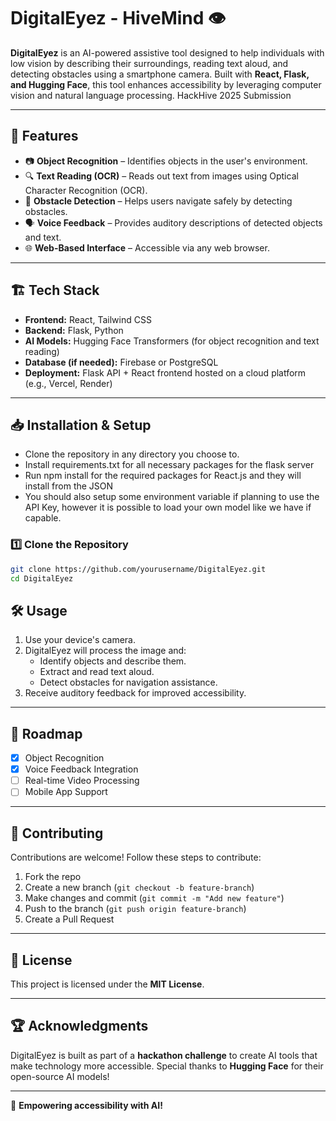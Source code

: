 
# DigitalEyez - HiveMind 👁️

**DigitalEyez** is an AI-powered assistive tool designed to help individuals with low vision by describing their surroundings, reading text aloud, and detecting obstacles using a smartphone camera. Built with **React, Flask, and Hugging Face**, this tool enhances accessibility by leveraging computer vision and natural language processing. HackHive 2025 Submission

---

## 🚀 Features

- 📷 **Object Recognition** – Identifies objects in the user's environment.
- 🔍 **Text Reading (OCR)** – Reads out text from images using Optical Character Recognition (OCR).
- 🛑 **Obstacle Detection** – Helps users navigate safely by detecting obstacles.
- 🗣️ **Voice Feedback** – Provides auditory descriptions of detected objects and text.
- 🌐 **Web-Based Interface** – Accessible via any web browser.

---

## 🏗️ Tech Stack

- **Frontend:** React, Tailwind CSS
- **Backend:** Flask, Python
- **AI Models:** Hugging Face Transformers (for object recognition and text reading)
- **Database (if needed):** Firebase or PostgreSQL
- **Deployment:** Flask API + React frontend hosted on a cloud platform (e.g., Vercel, Render)

---

## 📥 Installation & Setup
- Clone the repository in any directory you choose to.
- Install requirements.txt for all necessary packages for the flask server
- Run npm install for the required packages for React.js and they will install from the JSON
- You should also setup some environment variable if planning to use the API Key, however it is possible to load your own model like we have if capable.
### 1️⃣ Clone the Repository
```sh
git clone https://github.com/yourusername/DigitalEyez.git
cd DigitalEyez
```

## 🛠️ Usage

1. Use your device's camera.
2. DigitalEyez will process the image and:
   - Identify objects and describe them.
   - Extract and read text aloud.
   - Detect obstacles for navigation assistance.
3. Receive auditory feedback for improved accessibility.

---

## 📌 Roadmap

- [x] Object Recognition
- [x] Voice Feedback Integration
- [ ] Real-time Video Processing
- [ ] Mobile App Support

---

## 🤝 Contributing

Contributions are welcome! Follow these steps to contribute:

1. Fork the repo
2. Create a new branch (`git checkout -b feature-branch`)
3. Make changes and commit (`git commit -m "Add new feature"`)
4. Push to the branch (`git push origin feature-branch`)
5. Create a Pull Request

---

## 📜 License

This project is licensed under the **MIT License**.

---

## 🏆 Acknowledgments

DigitalEyez is built as part of a **hackathon challenge** to create AI tools that make technology more accessible. Special thanks to **Hugging Face** for their open-source AI models!

---

🚀 **Empowering accessibility with AI!**
